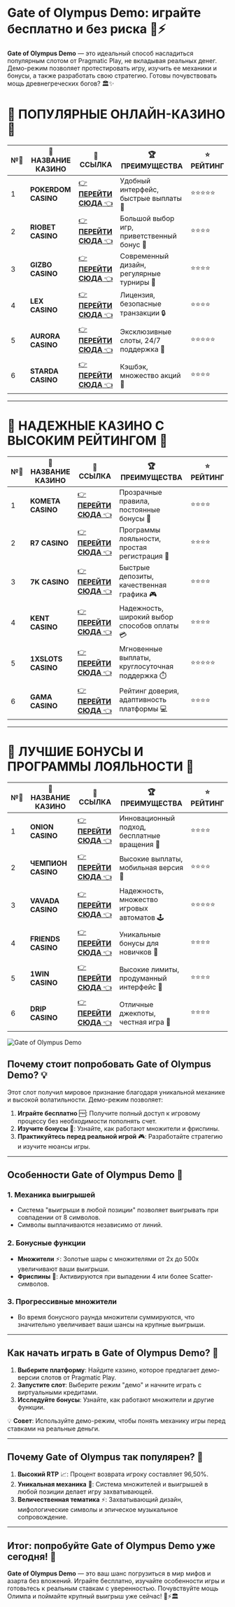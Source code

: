 # Gate of Olympus Demo: играйте бесплатно и без риска 🎰⚡

**Gate of Olympus Demo** — это идеальный способ насладиться популярным слотом от Pragmatic Play, не вкладывая реальных денег. Демо-режим позволяет протестировать игру, изучить ее механики и бонусы, а также разработать свою стратегию. Готовы почувствовать мощь древнегреческих богов? 🏛️✨

# 🌟 ПОПУЛЯРНЫЕ ОНЛАЙН-КАЗИНО 🌟

| №️⃣ | 🎰 НАЗВАНИЕ КАЗИНО                       | 🔗 ССЫЛКА                                                                          | 🏆 ПРЕИМУЩЕСТВА                              | ⭐ РЕЙТИНГ |
|-----|------------------------------------------|------------------------------------------------------------------------------------|---------------------------------------------|------------|
| 1   | **POKERDOM CASINO**                      | [👉 **ПЕРЕЙТИ СЮДА** 👈](https://brandplay.link/4k77v2yx)                          | Удобный интерфейс, быстрые выплаты 🤑         | ⭐⭐⭐⭐⭐     |
| 2   | **RIOBET CASINO**                        | [👉 **ПЕРЕЙТИ СЮДА** 👈](https://brandplay.link/7xBLTPyj)                          | Большой выбор игр, приветственный бонус 🎁    | ⭐⭐⭐⭐      |
| 3   | **GIZBO CASINO**                         | [👉 **ПЕРЕЙТИ СЮДА** 👈](https://brandplay.link/bprXw4YV)                          | Современный дизайн, регулярные турниры 🏅      | ⭐⭐⭐⭐      |
| 4   | **LEX CASINO**                           | [👉 **ПЕРЕЙТИ СЮДА** 👈](https://brandplay.link/zW4hdDFV)                          | Лицензия, безопасные транзакции 🔒            | ⭐⭐⭐⭐      |
| 5   | **AURORA CASINO**                        | [👉 **ПЕРЕЙТИ СЮДА** 👈](https://10trafic-stat2.com/click/668546556bcc6313411604bd/6766/13032/subaccount) | Эксклюзивные слоты, 24/7 поддержка 🌟         | ⭐⭐⭐⭐⭐     |
| 6   | **STARDA CASINO**                        | [👉 **ПЕРЕЙТИ СЮДА** 👈](https://brandplay.link/fB7xwRFL)                          | Кэшбэк, множество акций 🎉                    | ⭐⭐⭐⭐      |

---

# 🏅 НАДЕЖНЫЕ КАЗИНО С ВЫСОКИМ РЕЙТИНГОМ 🏅

| №️⃣ | 🎰 НАЗВАНИЕ КАЗИНО                       | 🔗 ССЫЛКА                                                                          | 🏆 ПРЕИМУЩЕСТВА                              | ⭐ РЕЙТИНГ |
|-----|------------------------------------------|------------------------------------------------------------------------------------|---------------------------------------------|------------|
| 1   | **KOMETA CASINO**                        | [👉 **ПЕРЕЙТИ СЮДА** 👈](https://brandplay.link/8ZymQJV8)                          | Прозрачные правила, постоянные бонусы 🔄      | ⭐⭐⭐⭐      |
| 2   | **R7 CASINO**                            | [👉 **ПЕРЕЙТИ СЮДА** 👈](https://brandplay.link/bMd3Yjsw)                          | Программы лояльности, простая регистрация 📝   | ⭐⭐⭐⭐      |
| 3   | **7K CASINO**                            | [👉 **ПЕРЕЙТИ СЮДА** 👈](https://brandplay.link/BvQyFShp)                          | Быстрые депозиты, качественная графика 🎮      | ⭐⭐⭐⭐      |
| 4   | **KENT CASINO**                          | [👉 **ПЕРЕЙТИ СЮДА** 👈](https://brandplay.link/Fv2WP3js)                          | Надежность, широкий выбор способов оплаты 💳  | ⭐⭐⭐⭐      |
| 5   | **1XSLOTS CASINO**                       | [👉 **ПЕРЕЙТИ СЮДА** 👈](https://brandplay.link/hSB1khtr)                          | Мгновенные выплаты, круглосуточная поддержка ⏱️| ⭐⭐⭐⭐⭐     |
| 6   | **GAMA CASINO**                          | [👉 **ПЕРЕЙТИ СЮДА** 👈](https://brandplay.link/j6NMKsDz)                          | Рейтинг доверия, адаптивность платформы 💻     | ⭐⭐⭐⭐      |

---

# 🎁 ЛУЧШИЕ БОНУСЫ И ПРОГРАММЫ ЛОЯЛЬНОСТИ 🎁

| №️⃣ | 🎰 НАЗВАНИЕ КАЗИНО                       | 🔗 ССЫЛКА                                                                          | 🏆 ПРЕИМУЩЕСТВА                              | ⭐ РЕЙТИНГ |
|-----|------------------------------------------|------------------------------------------------------------------------------------|---------------------------------------------|------------|
| 1   | **ONION CASINO**                         | [👉 **ПЕРЕЙТИ СЮДА** 👈](https://brandplay.link/zBGRVpQ9)                          | Инновационный подход, бесплатные вращения 🎡  | ⭐⭐⭐⭐      |
| 2   | **ЧЕМПИОН CASINO**                       | [👉 **ПЕРЕЙТИ СЮДА** 👈](https://temon-gter.cfd/go/lRq?p80412p304504pcc44t17455)   | Высокие выплаты, мобильная версия 📱          | ⭐⭐⭐⭐      |
| 3   | **VAVADA CASINO**                        | [👉 **ПЕРЕЙТИ СЮДА** 👈](https://vavadapartner.pro/?promo=ea5c9275-6854-4505-94fc-95ab18221945-linkb2) | Надежность, множество игровых автоматов 🕹️    | ⭐⭐⭐⭐⭐     |
| 4   | **FRIENDS CASINO**                       | [👉 **ПЕРЕЙТИ СЮДА** 👈](https://gofriends.vc/linkb2)                              | Уникальные бонусы для новичков 🤝             | ⭐⭐⭐⭐      |
| 5   | **1WIN CASINO**                          | [👉 **ПЕРЕЙТИ СЮДА** 👈](https://brandplay.link/smXVpBbG)                          | Высокие лимиты, продуманный интерфейс 🎯      | ⭐⭐⭐⭐      |
| 6   | **DRIP CASINO**                          | [👉 **ПЕРЕЙТИ СЮДА** 👈](https://drp-ircp01.com/c07e6a3db)                          | Отличные джекпоты, честная игра 💎            | ⭐⭐⭐⭐      |

![Gate of Olympus Demo](https://spadok.org.ua/images/bolokhiv/bezdepozytni-poslugy-lavyna.jpg)

## Почему стоит попробовать Gate of Olympus Demo? 💡

Этот слот получил мировое признание благодаря уникальной механике и высокой волатильности. Демо-режим позволяет:  
1. **Играйте бесплатно** 🆓: Получите полный доступ к игровому процессу без необходимости пополнять счет.  
2. **Изучите бонусы** 🎁: Узнайте, как работают множители и фриспины.  
3. **Практикуйтесь перед реальной игрой** 🎮: Разработайте стратегию и изучите нюансы игры.  

---

## Особенности Gate of Olympus Demo 🎲

### 1. Механика выигрышей  
- Система "выигрыши в любой позиции" позволяет выигрывать при совпадении от 8 символов.  
- Символы выплачиваются независимо от линий.  

### 2. Бонусные функции  
- **Множители** ⚡: Золотые шары с множителями от 2x до 500x увеличивают ваши выигрыши.  
- **Фриспины** 🎡: Активируются при выпадении 4 или более Scatter-символов.  

### 3. Прогрессивные множители  
- Во время бонусного раунда множители суммируются, что значительно увеличивает ваши шансы на крупные выигрыши.  

---

## Как начать играть в Gate of Olympus Demo? 🚀

1. **Выберите платформу**: Найдите казино, которое предлагает демо-версии слотов от Pragmatic Play.  
2. **Запустите слот**: Выберите режим "демо" и начните играть с виртуальными кредитами.  
3. **Исследуйте бонусы**: Узнайте, как работают множители и другие функции.  

💡 **Совет**: Используйте демо-режим, чтобы понять механику игры перед ставками на реальные деньги.

---

## Почему Gate of Olympus так популярен? 🌟

1. **Высокий RTP** 📈: Процент возврата игроку составляет 96,50%.  
2. **Уникальная механика** 🎯: Система множителей и выигрышей в любой позиции делает игру захватывающей.  
3. **Величественная тематика** ⚡: Захватывающий дизайн, мифологические символы и эпическое музыкальное сопровождение.  

---

## Итог: попробуйте Gate of Olympus Demo уже сегодня! 🎉

**Gate of Olympus Demo** — это ваш шанс погрузиться в мир мифов и азарта без вложений. Играйте бесплатно, изучайте особенности игры и готовьтесь к реальным ставкам с уверенностью. Почувствуйте мощь Олимпа и поймайте крупный выигрыш уже сейчас! 🎰⚡🏛️  
